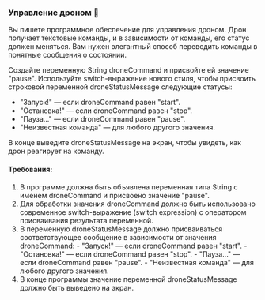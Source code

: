 
### Управление дроном 🚁

Вы пишете программное обеспечение для управления дроном. Дрон получает текстовые команды, и в зависимости от команды, его статус должен меняться. Вам нужен элегантный способ переводить команды в понятные сообщения о состоянии.

Создайте переменную String droneCommand и присвойте ей значение "pause". Используйте switch-выражение нового стиля, чтобы присвоить строковой переменной droneStatusMessage следующие статусы:

- "Запуск!" — если droneCommand равен "start".
- "Остановка!" — если droneCommand равен "stop".
- "Пауза..." — если droneCommand равен "pause".
- "Неизвестная команда" — для любого другого значения.

В конце выведите droneStatusMessage на экран, чтобы увидеть, как дрон реагирует на команду.

#### Требования:
1. В программе должна быть объявлена переменная типа String с именем droneCommand и присвоено значение "pause".
2. Для обработки значения droneCommand должно быть использовано современное switch-выражение (switch expression) с оператором присваивания результата переменной.
3. В переменную droneStatusMessage должно присваиваться соответствующее сообщение в зависимости от значения droneCommand: - "Запуск!" — если droneCommand равен "start". - "Остановка!" — если droneCommand равен "stop". - "Пауза..." — если droneCommand равен "pause". - "Неизвестная команда" — для любого другого значения.
4. В конце программы значение переменной droneStatusMessage должно быть выведено на экран.